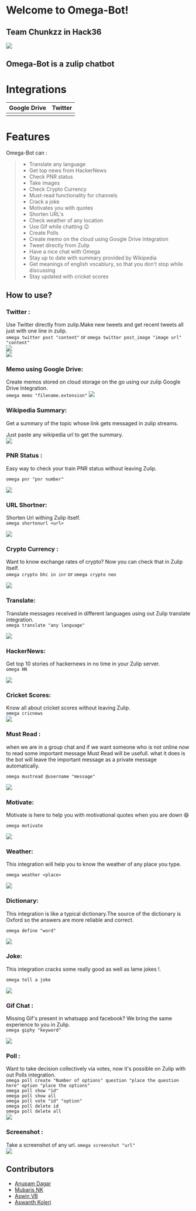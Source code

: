 # Welcome to Omega-Bot!
## Team Chunkzz in Hack36
![](/images/logo.png)
## **Omega-Bot** is a zulip chatbot   

# Integrations

Google Drive	|	Twitter
:--------------:|:-------------:
![]()			|	![]()

# Features

Omega-Bot can :
>
>* Translate any language
>* Get top news from HackerNews
>* Check PNR status
>* Take images
>* Check Crypto Currency
>* Must-read functionality for channels
>* Crack a joke
>* Motivates you with quotes
>* Shorten URL's
>* Check weather of any location
>* Use Gif while chatting :wink:
>* Create Polls
>* Create memo on the cloud using Google Drive Integration
>* Tweet directly from Zulip
>* Have a nice chat with Omega
>* Stay up to date with summary provided by Wikipedia
>* Get meanings of english vocablury, so that you don't stop while discussing
>* Stay updated with cricket scores

## How to use?

###  Twitter :
Use Twitter directly from zulip.Make new tweets and get recent tweets all just with one line in zulip.  
`omega twitter post "content"` or `omega twitter post_image "image url" "content"`  
![](./images/twitter.png)  
![](./images/twitter2.png)

### Memo using Google Drive:
Create memos stored on cloud storage on the go using our zulip Google Drive Integration.  
`omega memo "filename.extension"`
![](./images/memo.png)  

### Wikipedia Summary:
Get a summary of the topic whose link gets messaged in zulip streams.  

Just paste any wikipedia url to get the summary.  
![](./images/wikipedia.png)  

###  PNR Status :
Easy way to check your train PNR status without leaving Zulip.  

`omega pnr "pnr number"` 
 

![](./images/pnr.png)  

###  URL Shortner:
Shorten Url withing Zulip itself.  
```omega shortenurl <url>```  

![](./images/url.png)  

###  Crypto Currency :
Want to know exchange rates of crypto? Now you can check that in Zulip itself.  
`omega crypto bhc in inr` or `omega crypto neo`  

![](./images/crypto.png)  

###  Translate:
Translate messages received in different languages using out Zulip translate integration.  
`omega translate "any language"` 

![](./images/translate.png)  

###  HackerNews:
Get top 10 stories of hackernews in no time in your Zulip server.  
`omega HN`  

![](./images/HN.png)    

### Cricket Scores:
Know all about cricket scores without leaving Zulip.  
`omega cricnews`  
![](./images/cricnews.png)  

###  Must Read :  
when we are in a group chat and if we want someone who is not online now to read some important message Must Read will be usefull. what it does is the bot will leave the important message as a private message automatically.  

`omega mustread @username "message"`  

![](./images/mustread.png)  


###  Motivate:
Motivate is here to help you with motivational quotes when you are down :smile:  

```omega motivate```  

![](./images/motivate.png)  

###  Weather:
This integration will help you to know the weather of any place you type.   

`omega weather <place>`  

![](./images/weather.png)

###  Dictionary:
This integration is like a typical dictionary.The source of the dictionary is Oxford so the answers are more reliable and correct.      

`omega define "word"`  

![](./images/define.png)

###  Joke:
This integration cracks some really good as well as lame jokes !. 

`omega tell a joke`  

![](./images/joke.png)

###  Gif Chat :
Missing Gif's present in whatsapp and facebook? We bring the same experience to you in Zulip.  
`omega giphy "keyword"`  

![](./images/giphy.png)  

###  Poll :
Want to take decision collectively via votes, now it's possible on Zulip with out Polls integration.  
`omega poll create "Number of options" question "place the question here" option "place the options"`  
`omega poll show "id"`  
`omega poll show all`  
`omega poll vote "id" "option"`  
`omega poll delete id`  
`omega poll delete all`  
![](./images/poll.gif) 

###  Screenshot :
Take a screenshot of any url.
`omega screenshot "url"`  
![](./images/screenshot.png)  

## Contributors
* [Anupam Dagar](https://github.com/Anupam-Dagar)  
* [Mubaris NK](https://github.com/mubaris)  
* [Aswin VB](https://github.com/aswinzz)  
* [Aswanth Koleri](https://github.com/aswanthkoleri)    
